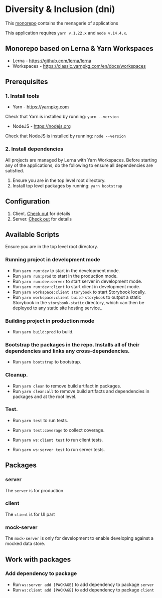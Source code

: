 # Diversity & Inclusion (dni)

This [monorepo](https://danluu.com/monorepo/) contains the menagerie of
applications

This application requires `yarn v.1.22.x` and `node v.14.4.x`.

## Monorepo based on Lerna & Yarn Workspaces

- Lerna - https://github.com/lerna/lerna
- Workspaces - https://classic.yarnpkg.com/en/docs/workspaces

## Prerequisites

### 1. Install tools

- Yarn - https://yarnpkg.com

Check that Yarn is installed by running: `yarn --version`

- NodeJS - https://nodejs.org

Check that NodeJS is installed by running: `node --version`

### 2. Install dependencies

All projects are managed by Lerna with Yarn Workspaces. Before
starting any of the applications, do the following to ensure all
dependencies are satisfied.

1.  Ensure you are in the top level root directory.
2.  Install top level packages by running: `yarn bootstrap`

## Configuration

1. Client. [Check out](packages/client/README.md#L5) for details
2. Server. [Check out](packages/server/README.md#L13) for details

## Available Scripts

Ensure you are in the top level root directory.

### Running project in development mode

- Run `yarn run:dev` to start in the development mode.
- Run `yarn run:prod` to start in the production mode.
- Run `yarn run:dev:server` to start server in development mode.
- Run `yarn run:dev:client` to start client in development mode.
- Run `yarn workspace:client storybook` to start Storybook locally.
- Run `yarn workspace:client build-storybook` to output a static Storybook in the `storybook-static` directory, which can then be deployed to any static site hosting service..

### Building project in production mode

- Run `yarn build:prod` to build.

### Bootstrap the packages in the repo. Installs all of their dependencies and links any cross-dependencies.

- Run `yarn bootstrap` to bootstrap.

### Cleanup.

- Run `yarn clean` to remove build artifact in packages.
- Run `yarn clean:all` to remove build artifacts and dependencies in packages and at the root level.

### Test.

- Run `yarn test` to run tests.
- Run `yarn test:coverage` to collect coverage.

- Run `yarn ws:client test` to run client tests.
- Run `yarn ws:server test` to run server tests.

## Packages

### server

The `server` is for production.

### client

The `client` is for UI part

### mock-server

The `mock-server` is only for development to enable developing against a
mocked data store.

## Work with packages

### Add dependency to package

- Run `ws:server add [PACKAGE]` to add dependency to package `server`
- Run `ws:client add [PACKAGE]` to add dependency to package `client`
